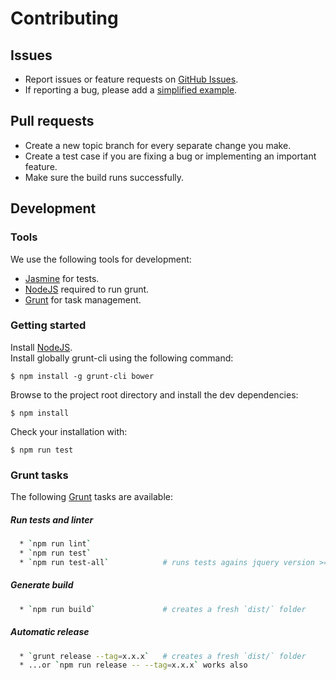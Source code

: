 # Contributing

## Issues
  * Report issues or feature requests on [GitHub Issues](https://github.com/creative-workflow/jquery.input.validator/issues).
  * If reporting a bug, please add a [simplified example](http://sscce.org/).

## Pull requests
  * Create a new topic branch for every separate change you make.
  * Create a test case if you are fixing a bug or implementing an important feature.
  * Make sure the build runs successfully.

## Development
### Tools
We use the following tools for development:

  * [Jasmine](http://jasmine.github.io) for tests.
  * [NodeJS](http://nodejs.org/download/) required to run grunt.
  * [Grunt](http://gruntjs.com/getting-started) for task management.

### Getting started
Install [NodeJS](http://nodejs.org/).  
Install globally grunt-cli using the following command:

    $ npm install -g grunt-cli bower

Browse to the project root directory and install the dev dependencies:

    $ npm install

Check your installation with:

    $ npm run test


### Grunt tasks
The following [Grunt](http://gruntjs.com/getting-started) tasks are available:

##### Run tests and linter
```bash
  * `npm run lint`
  * `npm run test`
  * `npm run test-all`            # runs tests agains jquery version >=1.10, >=2 and >=3
```

##### Generate build
```bash
  * `npm run build`               # creates a fresh `dist/` folder
  ```

##### Automatic release
```bash
  * `grunt release --tag=x.x.x`   # creates a fresh `dist/` folder
  * ...or `npm run release -- --tag=x.x.x` works also
```
